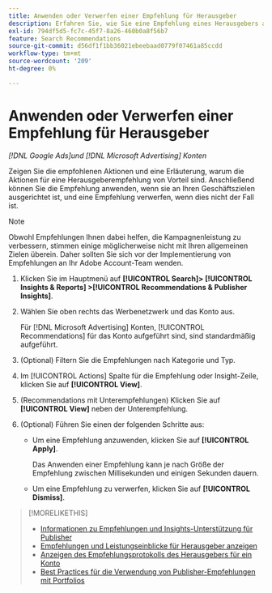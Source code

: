 ```yaml
---
title: Anwenden oder Verwerfen einer Empfehlung für Herausgeber
description: Erfahren Sie, wie Sie eine Empfehlung eines Herausgebers anzeigen, anwenden oder verwerfen.
exl-id: 794df5d5-fc7c-45f7-8a26-460b0a8f56b7
feature: Search Recommendations
source-git-commit: d56df1f1bb36021ebeebaad0779f07461a85ccdd
workflow-type: tm+mt
source-wordcount: '209'
ht-degree: 0%

---
```


# Anwenden oder Verwerfen einer Empfehlung für Herausgeber

*[!DNL Google Ads]und [!DNL Microsoft Advertising] Konten*

Zeigen Sie die empfohlenen Aktionen und eine Erläuterung, warum die Aktionen für eine Herausgeberempfehlung von Vorteil sind. Anschließend können Sie die Empfehlung anwenden, wenn sie an Ihren Geschäftszielen ausgerichtet ist, und eine Empfehlung verwerfen, wenn dies nicht der Fall ist.

>[!NOTE]
>
>Obwohl Empfehlungen Ihnen dabei helfen, die Kampagnenleistung zu verbessern, stimmen einige möglicherweise nicht mit Ihren allgemeinen Zielen überein. Daher sollten Sie sich vor der Implementierung von Empfehlungen an Ihr Adobe Account-Team wenden.

1. Klicken Sie im Hauptmenü auf **[!UICONTROL Search]> [!UICONTROL Insights & Reports] >[!UICONTROL Recommendations & Publisher Insights]**.

1. Wählen Sie oben rechts das Werbenetzwerk und das Konto aus.

   Für [!DNL Microsoft Advertising] Konten, [!UICONTROL Recommendations] für das Konto aufgeführt sind, sind standardmäßig aufgeführt.

1. (Optional) Filtern Sie die Empfehlungen nach Kategorie und Typ.

1. Im [!UICONTROL Actions] Spalte für die Empfehlung oder Insight-Zeile, klicken Sie auf **[!UICONTROL View]**.

1. (Recommendations mit Unterempfehlungen) Klicken Sie auf **[!UICONTROL View]** neben der Unterempfehlung.

1. (Optional) Führen Sie einen der folgenden Schritte aus:

   * Um eine Empfehlung anzuwenden, klicken Sie auf **[!UICONTROL Apply]**.

     Das Anwenden einer Empfehlung kann je nach Größe der Empfehlung zwischen Millisekunden und einigen Sekunden dauern.

   * Um eine Empfehlung zu verwerfen, klicken Sie auf **[!UICONTROL Dismiss]**.

>[!MORELIKETHIS]
>
>* [Informationen zu Empfehlungen und Insights-Unterstützung für Publisher](recommendation-support.md)
>* [Empfehlungen und Leistungseinblicke für Herausgeber anzeigen](recommendation-view.md)
>* [Anzeigen des Empfehlungsprotokolls des Herausgebers für ein Konto](recommendation-view-log.md)
>* [Best Practices für die Verwendung von Publisher-Empfehlungen mit Portfolios](recommendation-best-practices.md)

